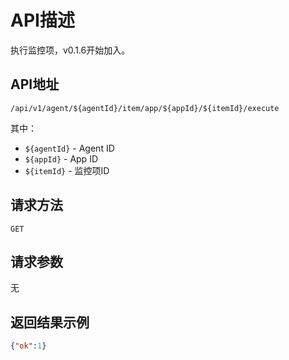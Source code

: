 # API描述
执行监控项，v0.1.6开始加入。

## API地址
~~~
/api/v1/agent/${agentId}/item/app/${appId}/${itemId}/execute
~~~
其中：
* `${agentId}` - Agent ID
* `${appId}` - App ID
* `${itemId}` - 监控项ID

## 请求方法
~~~
GET
~~~

## 请求参数
无

## 返回结果示例
~~~json
{"ok":1}
~~~